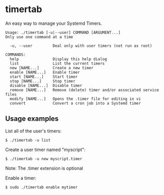 # timertab

An easy way to manage your Systemd Timers.

```
Usage: ./timertab [-u|--user] COMMAND [ARGUMENT...]
Only use one command at a time

  -u, --user         Deal only with user timers (not run as root)

COMMANDS:
  help               Display this help dialog
  list               List the current timers
  new [NAME...]      Create a new timer
  enable [NAME...]   Enable timer
  start [NAME...]    Start timer
  stop [NAME...]     Stop timer
  disable [NAME...]  Disable timer
  remove [NAME...]   Remove (delete) timer and/or associated service files
  modify [NAME...]   Opens the .timer file for editing in vi
  convert            Convert a cron job into a Systemd timer
```

## Usage examples

List all of the user's timers:

    $ ./timertab -u list

Create a user timer named "myscript":
```
$ ./timertab -u new myscript.timer
```
Note: The .timer extension is optional

Enable a timer:

`$ sudo ./timertab enable mytimer`
